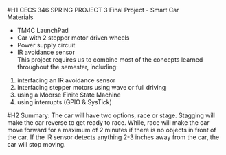 #H1 CECS 346 SPRING PROJECT 3 
Final Project - Smart Car  
Materials  
- TM4C LaunchPad
- Car with 2 stepper motor driven wheels
- Power supply circuit
- IR avoidance sensor  
This project requires us to combine most of the concepts learned throughout the semester, including: <br>
1. interfacing an IR avoidance sensor
2. interfacing stepper motors using wave or full driving
3. using a Moorse Finite State Machine
4. using interrupts (GPIO & SysTick)

#H2 Summary:
The car will have two options, race or stage. Stagging will make the car reverse to get ready to race. While, race will make the car move forward for a maximum of 2 minutes if there is no objects in front of the car. If the IR sensor detects anything 2-3 inches away from the car, the car will stop moving. 
